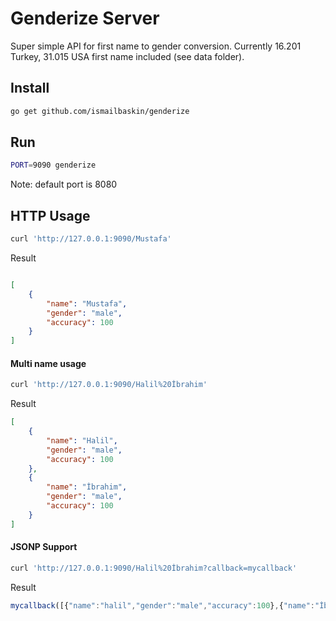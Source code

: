 # Genderize Server

Super simple API for first name to gender conversion.
Currently 16.201 Turkey, 31.015 USA first name included (see data folder).

## Install
```bash
go get github.com/ismailbaskin/genderize
```

## Run
```bash
PORT=9090 genderize
```
Note: default port is 8080


## HTTP Usage

```bash
curl 'http://127.0.0.1:9090/Mustafa'
```

Result

```json

[
    {
        "name": "Mustafa",
        "gender": "male",
        "accuracy": 100
    }
]
```

#### Multi name usage

```bash
curl 'http://127.0.0.1:9090/Halil%20İbrahim'
```

Result
```json
[
    {
        "name": "Halil",
        "gender": "male",
        "accuracy": 100
    },
    {
        "name": "İbrahim",
        "gender": "male",
        "accuracy": 100
    }
]
```

#### JSONP Support
```bash
curl 'http://127.0.0.1:9090/Halil%20İbrahim?callback=mycallback'
```

Result
```javascript
mycallback([{"name":"halil","gender":"male","accuracy":100},{"name":"İbrahim","gender":"male","accuracy":100}])
```
